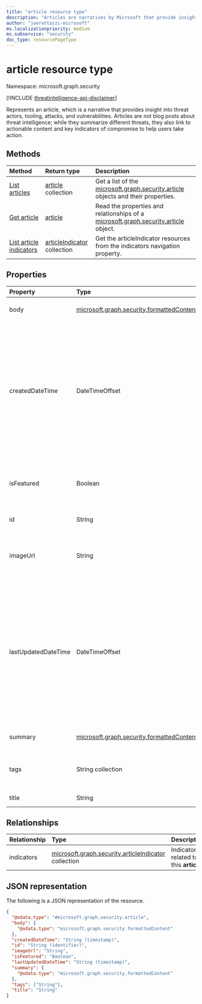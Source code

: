 ```yaml
---
title: "article resource type"
description: "Articles are narratives by Microsoft that provide insight into threat actors, tooling, attacks, and vulnerabilities."
author: "joerattazzi-microsoft"
ms.localizationpriority: medium
ms.subservice: "security"
doc_type: resourcePageType
---
```


# article resource type

Namespace: microsoft.graph.security

[!INCLUDE [threatintelligence-api-disclaimer](../../includes/threatintelligence-api-disclaimer.md)]

Represents an article, which is a narrative that provides insight into threat actors, tooling, attacks, and vulnerabilities. Articles are not blog posts about threat intelligence; while they summarize different threats, they also link to actionable content and key indicators of compromise to help users take action.

## Methods

| Method                                                        | Return type                                                              | Description                                                                                                             |
| :------------------------------------------------------------ | :----------------------------------------------------------------------- | :---------------------------------------------------------------------------------------------------------------------- |
| [List articles](../api/security-threatintelligence-list-articles.md)              | [article](../resources/security-article.md) collection                   | Get a list of the [microsoft.graph.security.article](../resources/security-article.md) objects and their properties.    |
| [Get article](../api/security-article-get.md)                 | [article](../resources/security-article.md)                              | Read the properties and relationships of a [microsoft.graph.security.article](../resources/security-article.md) object. |
| [List article indicators](../api/security-article-list-indicators.md) | [articleIndicator](../resources/security-articleindicator.md) collection | Get the articleIndicator resources from the indicators navigation property.                                             |

## Properties

| Property            | Type                                                                                   | Description                                                                                                                                                                                                                                   |
| :------------------ | :------------------------------------------------------------------------------------- | :-------------------------------------------------------------------------------------------------------------------------------------------------------------------------------------------------------------------------------------------- |
| body                | [microsoft.graph.security.formattedContent](../resources/security-formattedcontent.md) | Formatted article contents.                                                                                                                                                                                                                   |
| createdDateTime     | DateTimeOffset                                                                         | The date and time when this **article** was created. The Timestamp type represents date and time information using ISO 8601 format and is always in UTC time. For example, midnight UTC on Jan 1, 2014 is `2014-01-01T00:00:00Z`.             |
| isFeatured          | Boolean                                                                                | Indicates whether this **article** is currently featured by Microsoft.                                                                                                                                                                        |
| id                  | String                                                                                 | The system-generated ID for this **article**.                                                                                                                                                                                                 |
| imageUrl            | String                                                                                 | URL of the header image for this **article**, used for display purposes.                                                                                                                                                                      |
| lastUpdatedDateTime | DateTimeOffset                                                                         | The most recent date and time when this **article** was updated. The Timestamp type represents date and time information using ISO 8601 format and is always in UTC time. For example, midnight UTC on Jan 1, 2014 is `2014-01-01T00:00:00Z`. |
| summary             | [microsoft.graph.security.formattedContent](../resources/security-formattedcontent.md) | A quick summary of this **article**.                                                                                                                                                                                                          |
| tags                | String collection                                                                      | Tags for this **article**, communicating keywords, or key concepts.                                                                                                                                                                           |
| title               | String                                                                                 | The title of this **article**.                                                                                                                                                                                                                |

## Relationships

| Relationship | Type                                                                                              | Description                             |
| :----------- | :------------------------------------------------------------------------------------------------ | :-------------------------------------- |
| indicators   | [microsoft.graph.security.articleIndicator](../resources/security-articleindicator.md) collection | Indicators related to this **article**. |

## JSON representation

The following is a JSON representation of the resource.

<!-- {
  "blockType": "resource",
  "keyProperty": "id",
  "@odata.type": "microsoft.graph.security.article",
  "openType": false
}
-->

```json
{
  "@odata.type": "#microsoft.graph.security.article",
  "body": {
    "@odata.type": "microsoft.graph.security.formattedContent"
  },
  "createdDateTime": "String (timestamp)",
  "id": "String (identifier)",
  "imageUrl": "String",
  "isFeatured": "Boolean",
  "lastUpdatedDateTime": "String (timestamp)",
  "summary": {
    "@odata.type": "microsoft.graph.security.formattedContent"
  },
  "tags": ["String"],
  "title": "String"
}
```
